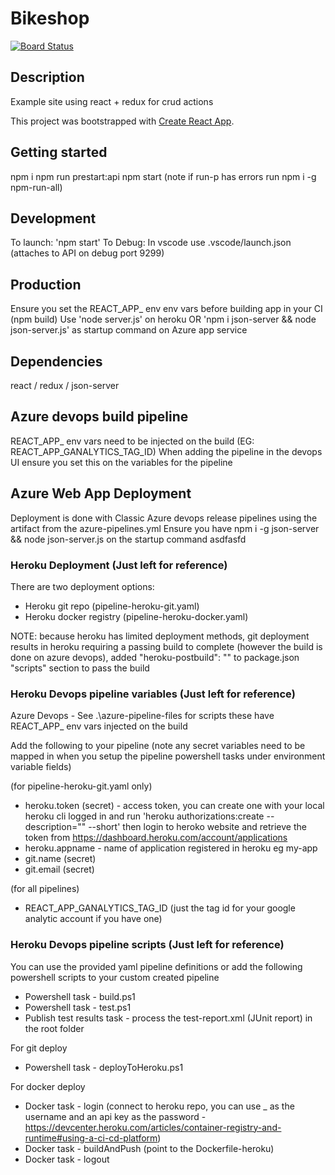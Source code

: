 # Bikeshop

[![Board Status](https://dev.azure.com/weylandcorp/733f58eb-f0fa-47ad-a944-2e29975fb82b/d5c4a1fd-d021-47d3-8d57-9499052aae5f/_apis/work/boardbadge/eb94509f-4ad5-43de-98b0-c6cc5a1b5074)](https://dev.azure.com/weylandcorp/733f58eb-f0fa-47ad-a944-2e29975fb82b/_boards/board/t/d5c4a1fd-d021-47d3-8d57-9499052aae5f/Microsoft.RequirementCategory/)

## Description

Example site using react + redux for crud actions

This project was bootstrapped with [Create React App](https://github.com/facebook/create-react-app).

## Getting started
npm i
npm run prestart:api
npm start (note if run-p has errors run npm i -g npm-run-all)

## Development

To launch: 'npm start'
To Debug: In vscode use .vscode/launch.json (attaches to API on debug port 9299)

## Production
Ensure you set the REACT_APP_<val> env env vars before building app in your CI (npm build)
Use 'node server.js' on heroku
OR 'npm i json-server && node json-server.js' as startup command on Azure app service

## Dependencies

react / redux / json-server

## Azure devops build pipeline

REACT_APP_ env vars need to be injected on the build (EG: REACT_APP_GANALYTICS_TAG_ID)
When adding the pipeline in the devops UI ensure you set this on the variables for the pipeline


## Azure Web App Deployment

Deployment is done with Classic Azure devops release pipelines using the artifact from the azure-pipelines.yml
Ensure you have npm i -g json-server && node json-server.js on the startup command
asdfasfd
### Heroku Deployment (Just left for reference)

There are two deployment options:

- Heroku git repo (pipeline-heroku-git.yaml)
- Heroku docker registry (pipeline-heroku-docker.yaml)

NOTE: because heroku has limited deployment methods, git deployment results in heroku requiring a passing build to complete (however the build is done on azure devops), added "heroku-postbuild": "" to package.json "scripts" section to pass the build

### Heroku Devops pipeline variables  (Just left for reference)

Azure Devops - See .\azure-pipeline-files for scripts these have REACT_APP_ env vars injected on the build

Add the following to your pipeline (note any secret variables need to be mapped in when you setup the pipeline powershell tasks under environment variable fields)

(for pipeline-heroku-git.yaml only)
- heroku.token (secret) - access token, you can create one with your local heroku cli logged in and run
  'heroku authorizations:create --description="<useful name>" --short' then login to heroko website and retrieve the token
  from https://dashboard.heroku.com/account/applications
- heroku.appname - name of application registered in heroku eg my-app
- git.name (secret)
- git.email (secret) 
 
(for all pipelines)
- REACT_APP_GANALYTICS_TAG_ID (just the tag id for your google analytic account if you have one)


### Heroku Devops pipeline scripts (Just left for reference)

You can use the provided yaml pipeline definitions or add the following powershell scripts to your custom created pipeline

- Powershell task - build.ps1
- Powershell task - test.ps1
- Publish test results task - process the test-report.xml (JUnit report) in the root folder

For git deploy

- Powershell task - deployToHeroku.ps1

For docker deploy

- Docker task - login (connect to heroku repo, you can use \_ as the username and an api key as the password - https://devcenter.heroku.com/articles/container-registry-and-runtime#using-a-ci-cd-platform)
- Docker task - buildAndPush (point to the Dockerfile-heroku)
- Docker task - logout
